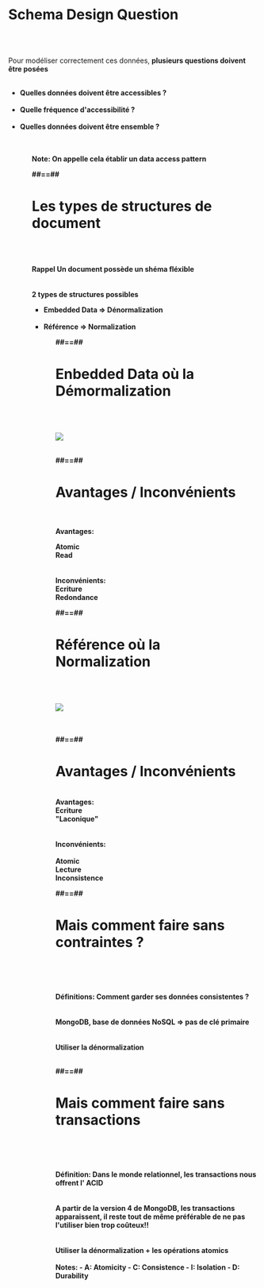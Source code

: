 <!-- .slide: class="sfeir-basic-slide"-->
# Schema Design Question
<br><br>
<div>Pour modéliser correctement ces données, <strong>plusieurs<strong> questions doivent être posées</div>
<br>
<ul>
 <li>Quelles données doivent être accessibles ? </li>
 <br> 
 <li>Quelle fréquence d'accessibilité ? </li>
 <br>
 <li>Quelles données doivent être ensemble ? </li>
<ul>
<br><br>
Note: On appelle cela établir un data access pattern

##==##

<!-- .slide: class="sfeir-basic-slide"-->
# Les types de structures de document
<br><br>
<div><strong>Rappel</strong> Un document possède un shéma fléxible</div>
<br><br>
2 types de structures possibles
<br>
<ul>
  <li>Embedded Data => <strong>Dénormalization</strong></li>
  <br>
  <li>Référence => <strong>Normalization</strong></li>
<ul>

##==##

<!-- .slide: class="sfeir-basic-slide"-->
# Enbedded Data où la Démormalization
<br><br>
<div class="full-center">
  <img src="assets/images/school/data-modeling/denormalization.svg">
<div>
<br>

##==##

<!-- .slide: class="sfeir-basic-slide"-->
# Avantages / Inconvénients
<br><br>
Avantages:
<br>
<div class="flex-row">
  <div class="bold circle">Atomic</div>
  <div class="bold circle">Read</div>
</div>
<br><br>
Inconvénients:
<br>
<div class="flex-row">
  <div class="bold circle">Ecriture</div>
  <div class="bold circle">Redondance<div>
</div>

##==##

<!-- .slide: class="sfeir-basic-slide"-->
# Référence où la Normalization
<br><br>
<div class="full-center">
  <img src="assets/images/school/data-modeling/normalization.svg">
</div>
<br><br>

##==##

<!-- slide: class="sfeir-basic-slide"-->
# Avantages / Inconvénients
<br>
Avantages: 
<br>
<div class="flex-row">
  <div class="bold circle">Ecriture</div>
  <div class="bold circle">"Laconique"</div>
</div>
<br><br>
Inconvénients:
<br><br>
<div class="flex-row">
  <div class="bold circle">Atomic</div>
  <div class="bold circle">Lecture</div>
  <div class="bold circle">Inconsistence</div>
</div>

##==##

<!-- .slide: class="sfeir-basic-slide"-->
# Mais comment faire sans contraintes ? 
<br><br><br>
<div><strong>Définitions:</strong> Comment garder ses données consistentes ?</div>
<br><br>
<div>
  MongoDB, base de données NoSQL => pas de clé primaire
</div>
<br><br>
<div class="important bold center">Utiliser la dénormalization</div>
<br>

##==##

<!-- .slide: class="sfeir-basic-slide"-->
# Mais comment faire sans transactions
<br><br><br>
<div><strong>Définition: </strong>
  Dans le monde relationnel, les transactions nous offrent l' ACID
</div> 
<br><br>
<div> A partir de la version 4 de MongoDB, les transactions apparaissent, il reste tout de même préférable de ne pas l'utiliser bien trop coûteux!!</div>
<br><br>
<div class="important bold center">Utiliser la dénormalization + les opérations atomics</div>
<br>
Notes: 
- A: Atomicity
- C: Consistence
- I: Isolation
- D: Durability
